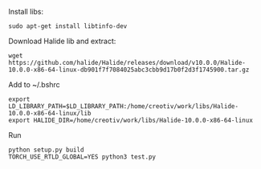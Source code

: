 Install libs:
```
sudo apt-get install libtinfo-dev 
```

Download Halide lib and extract: 
```
wget https://github.com/halide/Halide/releases/download/v10.0.0/Halide-10.0.0-x86-64-linux-db901f7f7084025abc3cbb9d17b0f2d3f1745900.tar.gz
```

Add to ~/.bshrc
```
export LD_LIBRARY_PATH=$LD_LIBRARY_PATH:/home/creotiv/work/libs/Halide-10.0.0-x86-64-linux/lib
export HALIDE_DIR=/home/creotiv/work/libs/Halide-10.0.0-x86-64-linux
```
Run 
```
python setup.py build
TORCH_USE_RTLD_GLOBAL=YES python3 test.py 
```

